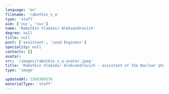 ```yaml
---
language: 'en'
filename: 'rabotkin_v_a'
type: 'staff'
aim: ['nuc', 'nuc']
name: 'Rabotkin Vladimir Aleksandrovich'
degree: null
title: null
post: ['assistant', 'Lead Engineer']
speciality: null
contacts: []
avatar:
src: '/images/rabotkin_v_a-avatar.jpeg'
title: 'Rabotkin Vladimir Aleksandrovich - assistant of the Nuclear physics Department'
type: 'image'

updatedAt: 1568360578
materialType: 'staff'
---
```


